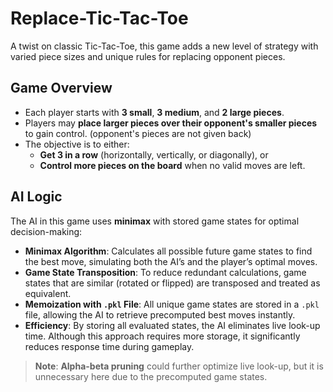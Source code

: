 # Replace-Tic-Tac-Toe

A twist on classic Tic-Tac-Toe, this game adds a new level of strategy with varied piece sizes and unique rules for replacing opponent pieces. 

## Game Overview
- Each player starts with **3 small**, **3 medium**, and **2 large pieces**.
- Players may **place larger pieces over their opponent's smaller pieces** to gain control. (opponent's pieces are not given back)
- The objective is to either:
  - **Get 3 in a row** (horizontally, vertically, or diagonally), or
  - **Control more pieces on the board** when no valid moves are left.

## AI Logic
The AI in this game uses **minimax** with stored game states for optimal decision-making:

- **Minimax Algorithm**: Calculates all possible future game states to find the best move, simulating both the AI’s and the player’s optimal moves.
- **Game State Transposition**: To reduce redundant calculations, game states that are similar (rotated or flipped) are transposed and treated as equivalent.
- **Memoization with `.pkl` File**: All unique game states are stored in a `.pkl` file, allowing the AI to retrieve precomputed best moves instantly.
- **Efficiency**: By storing all evaluated states, the AI eliminates live look-up time. Although this approach requires more storage, it significantly reduces response time during gameplay.

> **Note**: **Alpha-beta pruning** could further optimize live look-up, but it is unnecessary here due to the precomputed game states.
